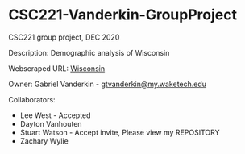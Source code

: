 # CSC221-Vanderkin-GroupProject
CSC221 group project, DEC 2020

Description: Demographic analysis of Wisconsin

Webscraped URL: [Wisconsin](https://en.wikipedia.org/wiki/Wisconsin)

Owner: Gabriel Vanderkin - gtvanderkin@my.waketech.edu

Collaborators:
* Lee West - Accepted
* Dayton Vanhouten
* Stuart Watson - Accept invite, Please view my REPOSITORY
* Zachary Wylie
